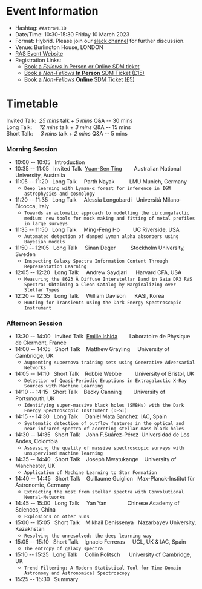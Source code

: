 # Event Information

- Hashtag: `#AstroML1D`
- Date/Time: 10:30-15:30 Friday 10 March 2023
- Format: Hybrid. Please join our [slack channel](https://join.slack.com/t/rasastroml1d/shared_invite/zt-1o966xe9h-q8eyVF~stM5NOVpU4WNGmw) for further discussion.
- Venue: Burlington House, LONDON 
- [RAS Event Website](https://ras.ac.uk/events-and-meetings/ras-meetings/harvesting-spectroscopic-and-time-series-data-machine-learning-and)
- Registration Links:
  - [Book a _Fellows_ In Person or Online SDM ticket](https://fellows.ras.ac.uk)
  - [Book a _Non-Fellows_ **In Person** SDM Ticket (£15)](https://www.eventbrite.co.uk/e/ras-specialist-discussion-meeting-10-march-2023-nonfellows-in-person-ticket-tickets-545917864027)
  - [Book a _Non-Fellows_ **Online** SDM Ticket (£5)](https://www.eventbrite.co.uk/e/ras-specialist-discussion-meeting-10-march-2023-nonfellows-online-ticket-tickets-545973149387)

# Timetable

Invited Talk: &nbsp;_25 mins_ talk + _5 mins_ Q&A -- 30 mins\
Long Talk: &nbsp;&nbsp;&nbsp;&nbsp;_12 mins_ talk + _3 mins_ Q&A -- 15 mins\
Short Talk: &nbsp;&nbsp;&nbsp;&nbsp;_3 mins_ talk + _2 mins_ Q&A -- 5 mins

### Morning Session
- 10:00 -- 10:05 &nbsp;&nbsp;Introduction
- 10:35 -- 11:05 &nbsp;&nbsp;Invited Talk &nbsp;[Yuan-Sen Ting](https://www.mso.anu.edu.au/~yting/) &nbsp;&nbsp;&nbsp;&nbsp;&nbsp;&nbsp;&nbsp;Australian National University, Australia
- 11:05 -- 11:20 &nbsp;&nbsp;Long Talk &nbsp;&nbsp;&nbsp;&nbsp;Parth Nayak &nbsp;&nbsp;&nbsp;&nbsp;&nbsp;&nbsp;&nbsp;&nbsp;&nbsp;LMU Munich, Germany
  - `Deep learning with Lyman-α forest for inference in IGM astrophysics and cosmology`
- 11:20 -- 11:35 &nbsp;&nbsp;Long Talk &nbsp;&nbsp;&nbsp;&nbsp;Alessia Longobardi &nbsp;&nbsp;Università Milano-Bicocca, Italy
  - `Towards an automatic approach to modelling the circumgalactic medium: new tools for mock making and fitting of metal profiles in large surveys`
- 11:35 -- 11:50 &nbsp;&nbsp;Long Talk &nbsp;&nbsp;&nbsp;&nbsp;Ming-Feng Ho &nbsp;&nbsp;&nbsp;&nbsp;&nbsp;&nbsp;&nbsp;&nbsp;UC Riverside, USA
  - `Automated detection of damped Lyman alpha absorbers using Bayesian models`
- 11:50 -- 12:05 &nbsp;&nbsp;Long Talk &nbsp;&nbsp;&nbsp;&nbsp;Sinan Deger &nbsp;&nbsp;&nbsp;&nbsp;&nbsp;&nbsp;&nbsp;&nbsp;&nbsp;Stockholm University, Sweden
  - `Inspecting Galaxy Spectra Information Content Through Representation Learning`
- 12:05 -- 12:20 &nbsp;&nbsp;Long Talk &nbsp;&nbsp;&nbsp;&nbsp;Andrew Saydjari &nbsp;&nbsp;&nbsp;&nbsp;&nbsp;Harvard CFA, USA
  - `Measuring the 8623 Å Diffuse Interstellar Band in Gaia DR3 RVS Spectra: Obtaining a Clean Catalog by Marginalizing over Stellar Types`
- 12:20 -- 12:35 &nbsp;&nbsp;Long Talk &nbsp;&nbsp;&nbsp;&nbsp;William Davison &nbsp;&nbsp;&nbsp;&nbsp;&nbsp;KASI, Korea
  - `Hunting for Transients using the Dark Energy Spectroscopic Instrument`

### Afternoon Session
- 13:30 -- 14:00 &nbsp;&nbsp;Invited Talk &nbsp;[Emille Ishida](https://www.emilleishida.com) &nbsp;&nbsp;&nbsp;&nbsp;&nbsp;&nbsp;&nbsp;Laboratoire de Physique de Clermont, France
- 14:00 -- 14:05 &nbsp;&nbsp;Short Talk &nbsp;&nbsp;&nbsp;Matthew Grayling &nbsp;&nbsp;&nbsp;&nbsp;University of Cambridge, UK
  - `Augmenting supernova training sets using Generative Adversarial Networks` 
- 14:05 -- 14:10 &nbsp;&nbsp;Short Talk &nbsp;&nbsp;&nbsp;Robbie Webbe &nbsp;&nbsp;&nbsp;&nbsp;&nbsp;&nbsp;&nbsp;&nbsp;University of Bristol, UK
  - `Detection of Quasi-Periodic Eruptions in Extragalactic X-Ray Sources with Machine Learning`
- 14:10 -- 14:15 &nbsp;&nbsp;Short Talk &nbsp;&nbsp;&nbsp;Becky Canning &nbsp;&nbsp;&nbsp;&nbsp;&nbsp;&nbsp;&nbsp;University of Portsmouth, UK
  - `Identifying super-massive black holes (SMBHs) with the Dark Energy Spectroscopic Instrument (DESI)`
- 14:15 -- 14:30 &nbsp;&nbsp;Long Talk &nbsp;&nbsp;&nbsp;&nbsp;Daniel Mata Sanchez &nbsp;IAC, Spain
  - `Systematic detection of outflow features in the optical and near infrared spectra of accreting stellar-mass black holes`
- 14:30 -- 14:35 &nbsp;&nbsp;Short Talk &nbsp;&nbsp;&nbsp;John F.Suárez-Pérez &nbsp;Universidad de Los Andes, Colombia
  - `Assessing the quality of massive spectroscopic surveys with unsupervised machine learning`
- 14:35 -- 14:40 &nbsp;&nbsp;Short Talk &nbsp;&nbsp;&nbsp;Joseph Mwatukange &nbsp;&nbsp;&nbsp;University of Manchester, UK
  - `Application of Machine Learning to Star Formation`
- 14:40 -- 14:45 &nbsp;&nbsp;Short Talk &nbsp;&nbsp;&nbsp;Guillaume Guiglion &nbsp;&nbsp;Max-Planck-Institut für Astronomie, Germany
  - `Extracting the most from stellar spectra with Convolutional Neural-Networks`
- 14:45 -- 15:00 &nbsp;&nbsp;Long Talk &nbsp;&nbsp;&nbsp;&nbsp;Yan Yan &nbsp;&nbsp;&nbsp;&nbsp;&nbsp;&nbsp;&nbsp;&nbsp;&nbsp;&nbsp;&nbsp;&nbsp;&nbsp;Chinese Academy of Sciences, China
  - `Explosions on other Suns`
- 15:00 -- 15:05 &nbsp;&nbsp;Short Talk &nbsp;&nbsp;&nbsp;Mikhail Denissenya &nbsp;&nbsp;Nazarbayev University, Kazakhstan
  - `Resolving the unresolved: the deep learning way`
- 15:05 -- 15:10 &nbsp;&nbsp;Short Talk &nbsp;&nbsp;&nbsp;Ignacio Ferreras &nbsp;&nbsp;&nbsp;&nbsp;UCL, UK & IAC, Spain
  - `The entropy of galaxy spectra`
- 15:10 -- 15:25 &nbsp;&nbsp;Long Talk &nbsp;&nbsp;&nbsp;&nbsp;Collin Politsch &nbsp;&nbsp;&nbsp;&nbsp;&nbsp;University of Cambridge, UK
  - `Trend Filtering: A Modern Statistical Tool for Time-Domain Astronomy and Astronomical Spectroscopy`
- 15:25 -- 15:30 &nbsp;&nbsp;Summary
